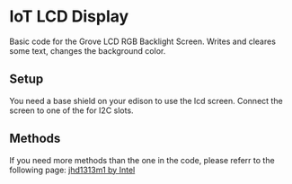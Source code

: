 IoT LCD Display
============================
Basic code for the Grove LCD RGB Backlight Screen. Writes and cleares some text, changes the background color.

## Setup
You need a base shield on your edison to use the lcd screen. Connect the screen to one of the for I2C slots.

## Methods
If you need more methods than the one in the code, please referr to the following page:
[jhd1313m1 by Intel](http://iotdk.intel.com/docs/master/upm/node/classes/jhd1313m1.html)
